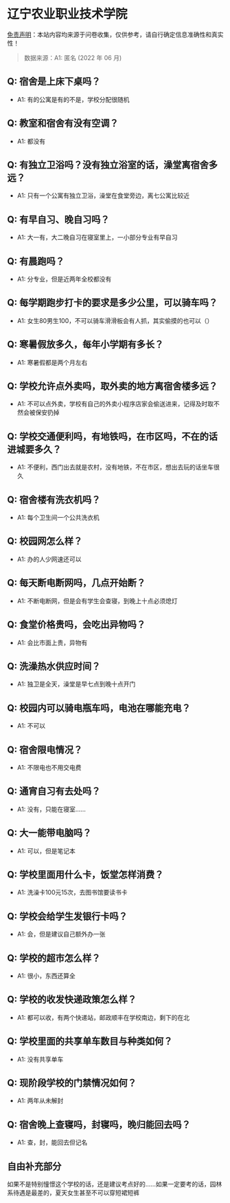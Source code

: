 # 辽宁农业职业技术学院

[免责声明](https://colleges.chat/#_3)：本站内容均来源于问卷收集，仅供参考，请自行确定信息准确性和真实性！

> 数据来源：A1: 匿名 (2022 年 06 月)

## Q: 宿舍是上床下桌吗？

- A1: 有的公寓是有的不是，学校分配很随机

## Q: 教室和宿舍有没有空调？

- A1: 都没有

## Q: 有独立卫浴吗？没有独立浴室的话，澡堂离宿舍多远？

- A1: 只有一个公寓有独立卫浴，澡堂在食堂旁边，离七公寓比较近

## Q: 有早自习、晚自习吗？

- A1: 大一有，大二晚自习在寝室里上，一小部分专业有早自习

## Q: 有晨跑吗？

- A1: 分专业，但是近两年全校都没有

## Q: 每学期跑步打卡的要求是多少公里，可以骑车吗？

- A1: 女生80男生100，不可以骑车滑滑板会有人抓，其实偷摸的也可以（）

## Q: 寒暑假放多久，每年小学期有多长？

- A1: 寒暑假都是两个月左右

## Q: 学校允许点外卖吗，取外卖的地方离宿舍楼多远？

- A1: 不可以点外卖，学校有自己的外卖小程序店家会偷送进来，记得及时取不然会被保安扔掉

## Q: 学校交通便利吗，有地铁吗，在市区吗，不在的话进城要多久？

- A1: 不便利，西门出去就是农村，没有地铁，不在市区，想出去玩的话坐车很久

## Q: 宿舍楼有洗衣机吗？

- A1: 每个卫生间一个公共洗衣机

## Q: 校园网怎么样？

- A1: 办的人少网速还可以

## Q: 每天断电断网吗，几点开始断？

- A1: 不断电断网，但是会有学生会查寝，到晚上十点必须熄灯

## Q: 食堂价格贵吗，会吃出异物吗？

- A1: 会比市面上贵，异物有

## Q: 洗澡热水供应时间？

- A1: 独卫是全天，澡堂是早七点到晚十点开门

## Q: 校园内可以骑电瓶车吗，电池在哪能充电？

- A1: 不可以

## Q: 宿舍限电情况？

- A1: 不限电也不用交电费

## Q: 通宵自习有去处吗？

- A1: 没有，只能在寝室……

## Q: 大一能带电脑吗？

- A1: 可以，但是笔记本

## Q: 学校里面用什么卡，饭堂怎样消费？

- A1: 洗澡卡100元15次，去图书馆要读书卡

## Q: 学校会给学生发银行卡吗？

- A1: 会，但是建议自己额外办一张

## Q: 学校的超市怎么样？

- A1: 很小，东西还算全

## Q: 学校的收发快递政策怎么样？

- A1: 都可以收，有两个快递站，邮政顺丰在学校南边，剩下的在北

## Q: 学校里面的共享单车数目与种类如何？

- A1: 没有共享单车

## Q: 现阶段学校的门禁情况如何？

- A1: 两年从未解封

## Q: 宿舍晚上查寝吗，封寝吗，晚归能回去吗？

- A1: 查，封，能回去但记名

## 自由补充部分

如果不是特别憧憬这个学校的话，还是建议考点好的……如果一定要考的话，园林系待遇是最差的，夏天女生甚至不可以穿短裙短裤